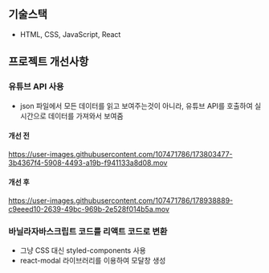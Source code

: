 ## 기술스택
- HTML, CSS, JavaScript, React

## 프로젝트 개선사항
### 유튜브 API 사용
- json 파일에서 모든 데이터를 읽고 보여주는것이 아니라, 유튜브 API를 호출하여 실시간으로 데이터를 가져와서 보여줌
#### 개선 전
https://user-images.githubusercontent.com/107471786/173803477-3b4367f4-5908-4493-a19b-f941133a8d08.mov
#### 개선 후
https://user-images.githubusercontent.com/107471786/178938889-c9eeed10-2639-49bc-969b-2e528f014b5a.mov

### 바닐라자바스크립트 코드를 리액트 코드로 변환
- 그냥 CSS 대신 styled-components 사용
- react-modal 라이브러리를 이용하여 모달창 생성